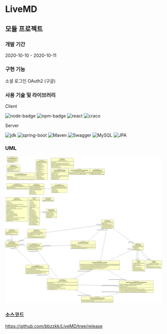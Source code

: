 # LiveMD

## 모듈 프로젝트 

### 개발 기간
2020-10-10 - 2020-10-11

### 구현 기능
소셜 로그인 OAuth2 (구글)

### 사용 기술 및 라이브러리
Client 

![node-badge](https://img.shields.io/badge/Node-14.12.0-yellowgreen) ![npm-badge](https://img.shields.io/badge/NPM-6.14.8-brightgreen) ![react](https://img.shields.io/badge/React-library-orange) ![craco](https://img.shields.io/badge/Craco-ConfigurationOverride-yellow)

Server

![jdk](https://img.shields.io/badge/JDK-1.8.x-yellowgreen) ![spring-boot](https://img.shields.io/badge/SpringBoot-plugin-lightgray) ![Maven](https://img.shields.io/badge/Maven-build-blue) ![Swagger](https://img.shields.io/badge/Swagger-API-yellow) ![MySQL](https://img.shields.io/badge/MySQL-Database-green) ![JPA](https://img.shields.io/badge/JPA-ORM-red)


### UML
![JPA](.\images\spring-social-uml-ver1.0.png)


### 소스코드
https://github.com/bbzzkk/LiveMD/tree/release